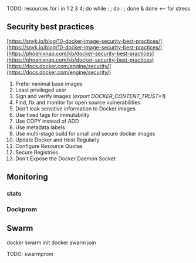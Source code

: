 TODO: resources
for i in 1 2 3 4; do while : ; do : ; done & done <-- for stress

## Security best practices

[https://snyk.io/blog/10-docker-image-security-best-practices/](https://snyk.io/blog/10-docker-image-security-best-practices/)
[https://phoenixnap.com/kb/docker-security-best-practices](https://phoenixnap.com/kb/docker-security-best-practices)
[https://docs.docker.com/engine/security/](https://docs.docker.com/engine/security/)

1. Prefer minimal base images
2. Least privileged user
3. Sign and verify images (*export DOCKER_CONTENT_TRUST=1*)
4. Find, fix and monitor for open source vulnerabilities
5. Don’t leak sensitive information to Docker images
6. Use fixed tags for immutability
7. Use COPY instead of ADD
8. Use metadata labels
9. Use multi-stage build for small and secure docker images
10. Update Docker and Host Regularly
11. Configure Resource Quotas
12. Secure Registries
13. Don't Expose the Docker Daemon Socket


## Monitoring

### stats

### Dockprom

## Swarm

docker swarm init
docker swarm join

TODO:
swarmprom

